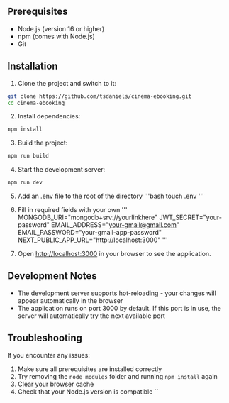 ## Prerequisites
- Node.js (version 16 or higher)
- npm (comes with Node.js)
- Git

## Installation

1. Clone the project and switch to it:
```bash
git clone https://github.com/tsdaniels/cinema-ebooking.git
cd cinema-ebooking
```

2. Install dependencies:
```bash
npm install
```

3. Build the project:
```bash
npm run build
```

4. Start the development server:
```bash
npm run dev
```

5. Add an .env file to the root of the directory
'''bash
touch .env
'''

6. Fill in required fields with your own
'''
MONGODB_URI="mongodb+srv://yourlinkhere"
JWT_SECRET="your-password"
EMAIL_ADDRESS="your-gmail@gmail.com"
EMAIL_PASSWORD="your-gmail-app-password"
NEXT_PUBLIC_APP_URL="http://localhost:3000"
'''

7. Open [http://localhost:3000](http://localhost:3000) in your browser to see the application.

## Development Notes
- The development server supports hot-reloading - your changes will appear automatically in the browser
- The application runs on port 3000 by default. If this port is in use, the server will automatically try the next available port

## Troubleshooting
If you encounter any issues:
1. Make sure all prerequisites are installed correctly
2. Try removing the `node_modules` folder and running `npm install` again
3. Clear your browser cache
4. Check that your Node.js version is compatible
``

